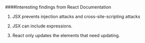 ####Interesting findings from React Documentation

1. JSX prevents injection attacks and cross-site-scripting attacks

2. JSX can include expressions.

3. React only updates the elements that need updating.
